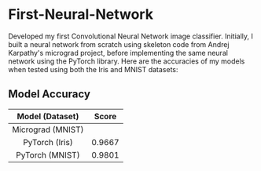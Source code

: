 # First-Neural-Network

Developed my first Convolutional Neural Network image classifier. Initially, I built a neural network from scratch using skeleton code from Andrej Karpathy's micrograd project, before implementing the same neural network using the PyTorch library. Here are the accuracies of my models when tested using both the Iris and MNIST datasets:

## Model Accuracy
| Model (Dataset) | Score |
| :---: | :---: |
| Micrograd (MNIST) |  |
| PyTorch (Iris) | 0.9667 |
| PyTorch (MNIST) | 0.9801 |

